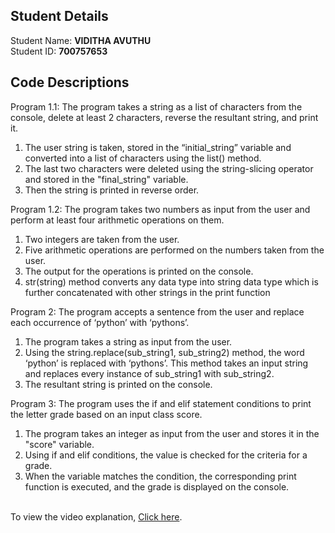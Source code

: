 ## Student Details

Student Name: <b>VIDITHA AVUTHU</b>
<br/>
Student ID: <b>700757653</b>

## Code Descriptions

Program 1.1: The program takes a string as a list of characters from the console, delete at least 2 characters, reverse the resultant string, and print it.
1. The user string is taken, stored in the “initial_string” variable and converted into a list of characters using the list() method.
2. The last two characters were deleted using the string-slicing operator and stored in the "final_string" variable.
3. Then the string is printed in reverse order.
   <br/>

Program 1.2: The program takes two numbers as input from the user and perform at least four arithmetic operations on them.
1. Two integers are taken from the user.
2. Five arithmetic operations are performed on the numbers taken from the user.
3. The output for the operations is printed on the console.
4. str(string) method converts any data type into string data type which is further concatenated with other strings in the print function
   <br/>

Program 2: The program accepts a sentence from the user and replace each occurrence of ‘python’ with ‘pythons’.
1. The program takes a string as input from the user.
2. Using the string.replace(sub_string1, sub_string2) method, the word ‘python’ is replaced with ‘pythons’. This method takes an input string and replaces every instance of sub_string1 with sub_string2.
3. The resultant string is printed on the console.
   <br/>

Program 3: The program uses the if and elif statement conditions to print the letter grade based on an input class score.
1. The program takes an integer as input from the user and stores it in the "score" variable.
2. Using if and elif conditions, the value is checked for the criteria for a grade.
3. When the variable matches the condition, the corresponding print function is executed, and the grade is displayed on the console.
   <br/>
   <br/>


To view the video explanation, [Click here]().

